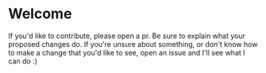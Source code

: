 # Welcome

If you'd like to contribute, please open a pr. Be sure to explain what your
proposed changes do. If you're unsure about something, or don't know how to make
a change that you'd like to see, open an issue and I'll see what I can do :)
